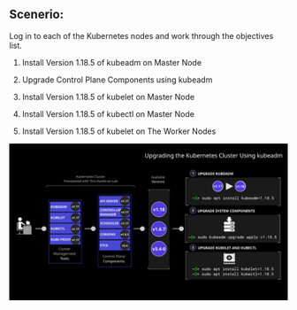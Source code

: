 ## Scenerio:

Log in to each of the Kubernetes nodes and work through the objectives list.

1. Install Version 1.18.5 of kubeadm on Master Node

2. Upgrade Control Plane Components using kubeadm

3. Install Version 1.18.5 of kubelet on Master Node

4. Install Version 1.18.5 of kubectl on Master Node

5. Install Version 1.18.5 of kubelet on The Worker Nodes

![](./img/Upgrading_The_Kubernetes_Cluster_-_Diagram.png)